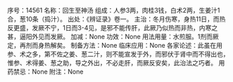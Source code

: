 序号：14561
名称：回生至神汤
组成：人参3两，肉桂3钱，白术2两，生姜汁1合，葱10条（捣汁）。
出处：《辨证录》卷一。
主治：冬月伤寒，身热11日，而热反更盛，发厥不宁，1日而3-4见，是邪不能传肝，此厥乃似热而非热，内寒之甚，逼阳外见而发厥。
加减：None
功效：None
用法用量：水煎服。1剂而厥定，再剂而身热解矣。
制备方法：None
临床应用：None
各家论述：此虽在用参、术之多，第不佐之姜、葱二汁，则不能宣发于外，而邪伏于肾中而不得出也，惟参、术得姜、葱之助，导之外出，不必走肝，而厥反安矣，此治法之巧者。
用药禁忌：None
附注：None
